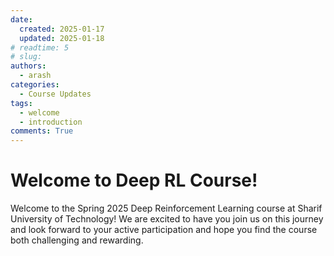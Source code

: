 ```yaml
---
date:
  created: 2025-01-17
  updated: 2025-01-18 
# readtime: 5
# slug: 
authors:
  - arash
categories:
  - Course Updates
tags:
  - welcome
  - introduction
comments: True
---
```


# Welcome to Deep RL Course!

Welcome to the Spring 2025 Deep Reinforcement Learning course at Sharif University of Technology! We are excited to have you join us on this journey and look forward to your active participation and hope you find the course both challenging and rewarding.
<!-- more -->
